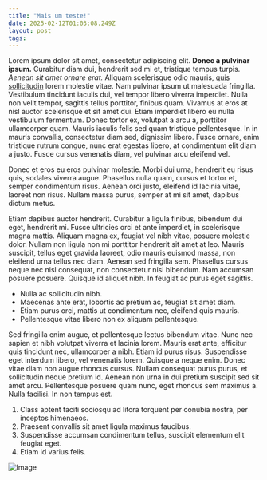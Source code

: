 ```yaml
---
title: "Mais um teste!"
date: 2025-02-12T01:03:08.249Z
layout: post
tags:
---
```


Lorem ipsum dolor sit amet, consectetur adipiscing elit. **Donec a pulvinar ipsum.** Curabitur diam dui, hendrerit sed mi et, tristique tempus turpis. _Aenean sit amet ornare erat._ Aliquam scelerisque odio mauris, [quis sollicitudin](https://arthr.me) lorem molestie vitae. Nam pulvinar ipsum ut malesuada fringilla. Vestibulum tincidunt iaculis dui, vel tempor libero viverra imperdiet. Nulla non velit tempor, sagittis tellus porttitor, finibus quam. Vivamus at eros at nisl auctor scelerisque et sit amet dui. Etiam imperdiet libero eu nulla vestibulum fermentum. Donec tortor ex, volutpat a arcu a, porttitor ullamcorper quam. Mauris iaculis felis sed quam tristique pellentesque. In in mauris convallis, consectetur diam sed, dignissim libero. Fusce ornare, enim tristique rutrum congue, nunc erat egestas libero, at condimentum elit diam a justo. Fusce cursus venenatis diam, vel pulvinar arcu eleifend vel. 

Donec et eros eu eros pulvinar molestie. Morbi dui urna, hendrerit eu risus quis, sodales viverra augue. Phasellus nulla quam, cursus et tortor et, semper condimentum risus. Aenean orci justo, eleifend id lacinia vitae, laoreet non risus. Nullam massa purus, semper at mi sit amet, dapibus dictum metus.

Etiam dapibus auctor hendrerit. Curabitur a ligula finibus, bibendum dui eget, hendrerit mi. Fusce ultricies orci et ante imperdiet, in scelerisque magna mattis. Aliquam magna ex, feugiat vel nibh vitae, posuere molestie dolor. Nullam non ligula non mi porttitor hendrerit sit amet at leo. Mauris suscipit, tellus eget gravida laoreet, odio mauris euismod massa, non eleifend urna tellus nec diam. Aenean sed fringilla sem. Phasellus cursus neque nec nisl consequat, non consectetur nisi bibendum. Nam accumsan posuere posuere. Quisque id aliquet nibh. In feugiat ac purus eget sagittis. 

- Nulla ac sollicitudin nibh.
- Maecenas ante erat, lobortis ac pretium ac, feugiat sit amet diam.
- Etiam purus orci, mattis ut condimentum nec, eleifend quis mauris.
- Pellentesque vitae libero non ex aliquam pellentesque.

Sed fringilla enim augue, et pellentesque lectus bibendum vitae. Nunc nec sapien et nibh volutpat viverra et lacinia lorem. Mauris erat ante, efficitur quis tincidunt nec, ullamcorper a nibh. Etiam id purus risus. Suspendisse eget interdum libero, vel venenatis lorem. Quisque a neque enim. Donec vitae diam non augue rhoncus cursus. Nullam consequat purus purus, et sollicitudin neque pretium id. Aenean non urna in dui pretium suscipit sed sit amet arcu. Pellentesque posuere quam nunc, eget rhoncus sem maximus a. Nulla facilisi. In non tempus est. 

1. Class aptent taciti sociosqu ad litora torquent per conubia nostra, per inceptos himenaeos.
2. Praesent convallis sit amet ligula maximus faucibus.
3. Suspendisse accumsan condimentum tellus, suscipit elementum elit feugiat eget.
4. Etiam id varius felis.

![Image](https://github.com/user-attachments/assets/80d6d5e1-a787-450c-85a4-7dbbfd85e924)